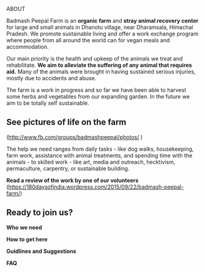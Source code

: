 [title]: # (ABOUT US)

ABOUT

Badmash Peepal Farm is an **organic farm** and **stray animal recovery
center** for large and small animals in Dhanotu village, near
Dharamsala, Himachal Pradesh. We promote sustainable living and offer
a work exchange program where people from all around the world can  for vegan meals and accommodation.

Our main priority is the health and upkeep of the animals we
treat and rehabilitate. **We aim to alleviate the suffering of any
animal that requires aid.** Many of the animals were brought in having
sustained serious injuries, mostly due to accidents and abuse.

 The farm is a work in progress and so far we have been able to
harvest some herbs and vegetables from our expanding
garden. In the future we aim to be totally self sustainable.

See pictures of life on the farm
---------
(http://www.fb.com/groups/badmashpeepal/photos/ )

The help we need ranges from daily tasks - like dog walks, housekeeping, farm work, assistance with animal treatments, and spending time with the animals - to skilled work - like art, media and outreach, hecktivism, permaculture, carpentry, or sustainable building. 

**Read a review of the work by one of our volunteers** (https://180daysofindia.wordpress.com/2015/09/22/badmash-peepal-farm/)

Ready to join us?
----------

**Who we need**

**How to get here**

**Guidlines and Suggestions**

**FAQ**
